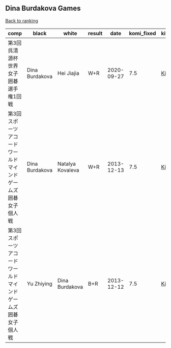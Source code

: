## Dina Burdakova Games

[Back to ranking](../../index.md)




| **comp** | **black** | **white** | **result** | **date** | **komi_fixed** | **kifu** | 
| --- | --- | --- | --- | --- | --- | --- |
| 第3回呉清源杯世界女子囲碁選手権1回戦 | Dina Burdakova | Hei Jiajia | W+R | 2020-09-27 | 7.5 | [Kifu](https://kifudepot.net/kifucontents.php?id=NbOuXOIXgLOxEU9WUzBRGA%3D%3D) | 
| 第3回スポーツアコードワールドマインドゲームズ囲碁女子個人戦 | Dina Burdakova | Natalya Kovaleva | W+R | 2013-12-13 | 7.5 | [Kifu](https://kifudepot.net/kifucontents.php?id=QqPcoLCTlBu2BlXiF1a4FA%3D%3D) | 
| 第3回スポーツアコードワールドマインドゲームズ囲碁女子個人戦 | Yu Zhiying | Dina Burdakova | B+R | 2013-12-12 | 7.5 | [Kifu](https://kifudepot.net/kifucontents.php?id=x6eJcV8OALVoquLx0OhKpg%3D%3D) |




